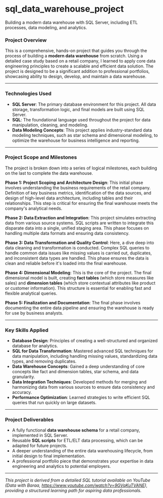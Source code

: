 # sql_data_warehouse_project
Building a modern data warehouse with SQL Server, including ETL processes, data modeling, and analytics.

### Project Overview

This is a comprehensive, hands-on project that guides you through the process of building a **modern data warehouse** from scratch. Using a detailed case study based on a retail company, I learned to apply core data engineering principles to create a scalable and efficient data solution. The project is designed to be a significant addition to professional portfolios, showcasing ability to design, develop, and maintain a data warehouse.

---

### Technologies Used

* **SQL Server**: The primary database environment for this project. All data storage, transformation logic, and final models are built using SQL Server.
* **SQL**: The foundational language used throughout the project for data manipulation, cleaning, and modeling.
* **Data Modeling Concepts**: This project applies industry-standard data modeling techniques, such as star schema and dimensional modeling, to optimize the warehouse for business intelligence and reporting.

---

### Project Scope and Milestones

The project is broken down into a series of logical milestones, each building on the last to complete the data warehouse.

**Phase 1: Project Scoping and Architecture Design**: 
This initial phase involves understanding the business requirements of the retail company. Definition of key business metrics, identification of the data sources, and design of high-level data architecture, including tables and their relationships. This step is critical for ensuring the final warehouse meets the company's analytical needs.

**Phase 2: Data Extraction and Integration**: 
This project simulates extracting data from various source systems. SQL scripts are written to integrate this disparate data into a single, unified staging area. This phase focuses on handling multiple data formats and ensuring data consistency.

**Phase 3: Data Transformation and Quality Control**: 
Here, a dive deep into data cleaning and transformation is conducted. Complex SQL queries to handle common data issues like missing values is carried out, duplicates, and inconsistent data types are handled. This phase ensures the data is clean and reliable before it's loaded into the final warehouse. 

**Phase 4: Dimensional Modeling**: 
This is the core of the project. The final dimensional model is built, creating **fact tables** (which store measures like sales) and **dimension tables** (which store contextual attributes like product or customer information). This structure is essential for enabling fast and flexible analytical queries.

**Phase 5: Finalization and Documentation**: 
The final phase involves documenting the entire data pipeline and ensuring the warehouse is ready for use by business analysts.

---

### Key Skills Applied

* **Database Design**: Principles of creating a well-structured and organized database for analytics.
* **SQL for Data Transformation**: Mastered advanced SQL techniques for data manipulation, including handling missing values, standardizing data types, and removing duplicates.
* **Data Warehouse Concepts**: Gained a deep understanding of core concepts like fact and dimension tables, star schema, and data granularity.
* **Data Integration Techniques**: Developed methods for merging and harmonizing data from various sources to ensure data consistency and accuracy.
* **Performance Optimization**: Learned strategies to write efficient SQL queries that run quickly on large datasets.

---

### Project Deliverables

* A fully functional **data warehouse schema** for a retail company, implemented in SQL Server.
* Reusable **SQL scripts** for ETL/ELT data processing, which can be adapted for future projects.
* A deeper understanding of the entire data warehousing lifecycle, from initial design to final implementation.
* A professional portfolio piece that demonstrates your expertise in data engineering and analytics to potential employers.

---

*This project is derived from a detailed SQL tutorial available on YouTube (Data with Baraa, https://www.youtube.com/watch?v=9GVqKuTVANE), providing a structured learning path for aspiring data professionals.*
